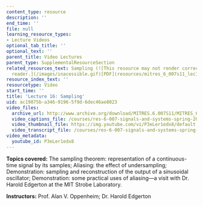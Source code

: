 ```yaml
---
content_type: resource
description: ''
end_time: ''
file: null
learning_resource_types:
- Lecture Videos
optional_tab_title: ''
optional_text: ''
parent_title: Video Lectures
parent_type: SupplementalResourceSection
related_resources_text: Sampling (![This resource may not render correctly in a screen
  reader.](/images/inacessible.gif)[PDF](resources/mitres_6_007s11_lec16))
resource_index_text: ''
resourcetype: Video
start_time: ''
title: 'Lecture 16: Sampling'
uid: ac19875b-a346-9196-5f9d-6dec46ae8023
video_files:
  archive_url: http://www.archive.org/download/MITRES.6.007S11/MITRES_6-007S11lec16_300k.mp4
  video_captions_file: /courses/res-6-007-signals-and-systems-spring-2011/d5e4eae4520e533da4dcc3cedeaa011c_P3eLer1edx8.vtt
  video_thumbnail_file: https://img.youtube.com/vi/P3eLer1edx8/default.jpg
  video_transcript_file: /courses/res-6-007-signals-and-systems-spring-2011/7f2665002625b25adb7d07ef26a1e910_P3eLer1edx8.pdf
video_metadata:
  youtube_id: P3eLer1edx8
---
```


**Topics covered:** The sampling theorem: representation of a continuous-time signal by its samples; Aliasing: the effect of undersampling; Demonstration: sampling and reconstruction of the output of a sinusoidal oscillator; Demonstration: some practical uses of aliasing—a visit with Dr. Harold Edgerton at the MIT Strobe Laboratory.

**Instructors:** Prof. Alan V. Oppenheim; Dr. Harold Edgerton